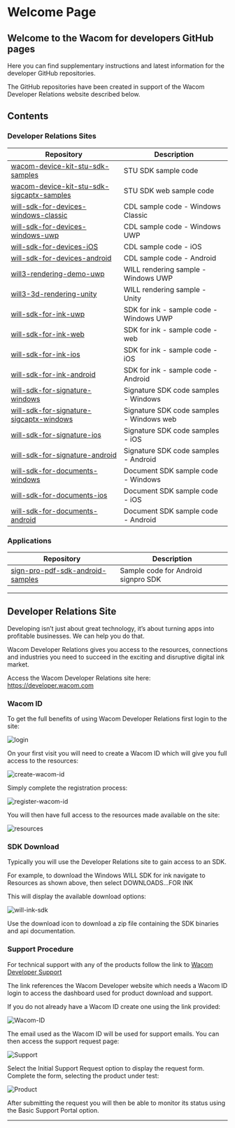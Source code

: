 # Welcome Page

## Welcome to the Wacom for developers GitHub pages
 
Here you can find supplementary instructions and latest information for the developer GitHub repositories.

The GitHub repositories have been created in support of the Wacom Developer Relations website described below.

## Contents

### Developer Relations Sites

| Repository  | Description |
| ----------  | ----------- |
| [wacom-device-kit-stu-sdk-samples](https://github.com/Wacom-Developer/wacom-device-kit-stu-sdk-samples)                    | STU SDK sample code |
| [wacom-device-kit-stu-sdk-sigcaptx-samples](https://github.com/Wacom-Developer/wacom-device-kit-stu-sdk-sigcaptx-samples)  | STU SDK web sample code |
| [will-sdk-for-devices-windows-classic](https://github.com/Wacom-Developer/will-sdk-for-devices-windows-classic)            | CDL sample code - Windows Classic |
| [will-sdk-for-devices-windows-uwp](https://github.com/Wacom-Developer/will-sdk-for-devices-windows-uwp)                    | CDL sample code - Windows UWP |
| [will-sdk-for-devices-iOS](https://github.com/Wacom-Developer/will-sdk-for-devices-iOS)                                    | CDL sample code - iOS |
| [will-sdk-for-devices-android](https://github.com/Wacom-Developer/will-sdk-for-devices-android)                            | CDL sample code - Android |
| [will3-rendering-demo-uwp](https://github.com/Wacom-Developer/will3-rendering-demo-uwp)                                    | WILL rendering sample - Windows UWP |
| [will3-3d-rendering-unity](https://github.com/Wacom-Developer/will3-3d-rendering-unity)                                    | WILL rendering sample - Unity |
| [will-sdk-for-ink-uwp](https://github.com/Wacom-Developer/will-sdk-for-ink-uwp)                                            | SDK for ink - sample code - Windows UWP |
| [will-sdk-for-ink-web](https://github.com/Wacom-Developer/will-sdk-for-ink-web)                                            | SDK for ink - sample code - web |
| [will-sdk-for-ink-ios](https://github.com/Wacom-Developer/will-sdk-for-ink-ios)                                            | SDK for ink - sample code - iOS |
| [will-sdk-for-ink-android](https://github.com/Wacom-Developer/will-sdk-for-ink-android)                                    | SDK for ink - sample code - Android |
| [will-sdk-for-signature-windows](https://github.com/Wacom-Developer/will-sdk-for-signature-windows)                        | Signature SDK code samples - Windows |
| [will-sdk-for-signature-sigcaptx-windows](https://github.com/Wacom-Developer/will-sdk-for-signature-sigcaptx-windows)      | Signature SDK code samples - Windows web |
| [will-sdk-for-signature-ios](https://github.com/Wacom-Developer/will-sdk-for-signature-ios)                                | Signature SDK code samples - iOS |
| [will-sdk-for-signature-android](https://github.com/Wacom-Developer/will-sdk-for-signature-android)                        | Signature SDK code samples - Android |
| [will-sdk-for-documents-windows](https://github.com/Wacom-Developer/will-sdk-for-documents-windows)                        | Document SDK sample code - Windows |
| [will-sdk-for-documents-ios](https://github.com/Wacom-Developer/will-sdk-for-documents-ios)                                | Document SDK sample code - iOS |
| [will-sdk-for-documents-android](https://github.com/Wacom-Developer/will-sdk-for-documents-android)                        | Document SDK sample code - Android |

### Applications
| Repository  | Description |
| ----------  | ----------- |
| [sign-pro-pdf-sdk-android-samples](https://github.com/Wacom-Developer/sign-pro-pdf-sdk-android-samples)                    | Sample code for Android signpro SDK |

---


## Developer Relations Site

Developing isn’t just about great technology, it’s about turning apps into profitable businesses. We can help you do that.

Wacom Developer Relations gives you access to the resources, connections and industries you need to succeed in the exciting and disruptive digital ink market. 

Access the Wacom Developer Relations site here: https://developer.wacom.com

### Wacom ID

To get the full benefits of using Wacom Developer Relations first login to the site:

![login](media/login.jpg)

On your first visit you will need to create a Wacom ID which will give you full access to the resources:

![create-wacom-id](media/create-wacom-id.jpg)

Simply complete the registration process:

![register-wacom-id](media/register-wacom-id.jpg)

You will then have full access to the resources made available on the site:

![resources](media/resources.jpg)

### SDK Download

Typically you will use the Developer Relations site to gain access to an SDK.

For example, to download the Windows WILL SDK for ink navigate to Resources as shown above, then select DOWNLOADS...FOR INK

This will display the available download options:


![will-ink-sdk](media/will-ink-sdk.png)

Use the download icon to download a zip file containing the SDK binaries and api documentation.


### Support Procedure

For technical support with any of the products follow the link to [Wacom Developer Support](https://developer.wacom.com/en-us/developer-dashboard/support)

The link references the Wacom Developer website which needs a Wacom ID login to access the dashboard used for product download and support.


If you do not already have a Wacom ID create one using the link provided:


![Wacom-ID](media/Wacom-ID.png)

The email used as the Wacom ID will be used for support emails.
You can then access the support request page:

![Support](media/Support.png)

Select the Initial Support Request option to display the request form.
Complete the form, selecting the product under test:
 
![Product](media/Product.png)

After submitting the request you will then be able to monitor its status using the Basic Support Portal option.

---
